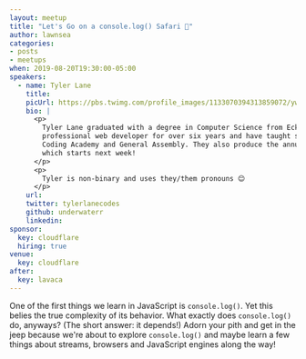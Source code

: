 ```yaml
---
layout: meetup
title: "Let's Go on a console.log() Safari 🦏"
author: lawnsea
categories:
- posts
- meetups
when: 2019-08-20T19:30:00-05:00
speakers:
  - name: Tyler Lane
    title:
    picUrl: https://pbs.twimg.com/profile_images/1133070394313859072/ywWmZaPr_400x400.jpg
    bio: |
      <p>
        Tyler Lane graduated with a degree in Computer Science from Eckerd College. They have worked as a
        professional web developer for over six years and have taught software engineering at both Austin
        Coding Academy and General Assembly. They also produce the annual Out of Bounds Comedy Festival,
        which starts next week!
      </p>
      <p>
        Tyler is non-binary and uses they/them pronouns 😊
      </p>
    url:
    twitter: tylerlanecodes
    github: underwaterr
    linkedin:
sponsor:
  key: cloudflare
  hiring: true
venue:
  key: cloudflare
after:
  key: lavaca
---
```


One of the first things we learn in JavaScript is `console.log()`. Yet this belies the true complexity of its behavior. What exactly does `console.log()` do, anyways? (The short answer: it depends!) Adorn your pith and get in the jeep because we're about to explore `console.log()` and maybe learn a few things about streams, browsers and JavaScript engines along the way!
